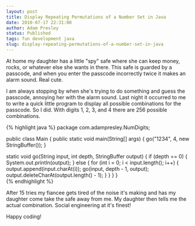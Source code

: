 ```yaml
---
layout: post
title: Display Repeating Permutations of a Number Set in Java
date: 2010-07-17 22:31:00
author: Adam Presley
status: Published
tags: fun development java
slug: display-repeating-permutations-of-a-number-set-in-java
---
```


At home my daughter has a little "spy" safe where she can keep money,
rocks, or whatever else she wants in there. This safe is guarded by a
passcode, and when you enter the passcode incorrectly twice it makes an
alarm sound. Real cute.   
  
I am always stopping by when she's trying to do something and guess the
passcode, annoying her with the alarm sound. Last night it occurred to
me to write a quick little program to display all possible combinations
for the passcode. So I did. With digits 1, 2, 3, and 4 there are 256
possible combinations.  

{% highlight java %}
package com.adampresley.NumDigits;

public class Main
{
   public static void main(String[] args) {
      go("1234", 4, new StringBuffer());
   }

   static void go(String input, int depth, StringBuffer output) {
      if (depth == 0) {
         System.out.println(output);
      } 
      else {
         for (int i = 0; i < input.length(); i++) {
            output.append(input.charAt(i));
            go(input, depth - 1, output);
            output.deleteCharAt(output.length() - 1);
         }
      }
   }
}  
{% endhighlight %}
  
After 15 tries my fiancee gets tired of the noise it's making and has my
daughter come take the safe away from me. My daughter then tells me the
actual combination. Social engineering at it's finest!  
  
Happy coding!
